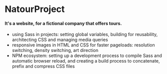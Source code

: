 # NatourProject

<h4>It's a website, for a fictional company that offers tours.</h4>
<ul>
  <li>using Sass in projects: setting global variables, building for reusability, architecting CSS and managing media queries</li>
  <li>responsive images in HTML and CSS for faster pageloads: resolution switching, density switching, art direction</li>
  <li>NPM ecosystem: setting up a development process to compile Sass and automatic browser reload, and creating a build process to concatenate, prefix and compress CSS files</li>
</ul>

